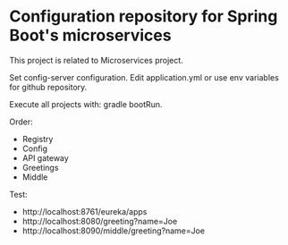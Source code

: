 # Configuration repository for Spring Boot's microservices

This project is related to Microservices project.

Set config-server configuration. Edit application.yml or use env variables for github repository.

Execute all projects with: gradle bootRun.

Order:
- Registry
- Config
- API gateway
- Greetings
- Middle



Test:
- http://localhost:8761/eureka/apps
- http://localhost:8080/greeting?name=Joe
- http://localhost:8090/middle/greeting?name=Joe
